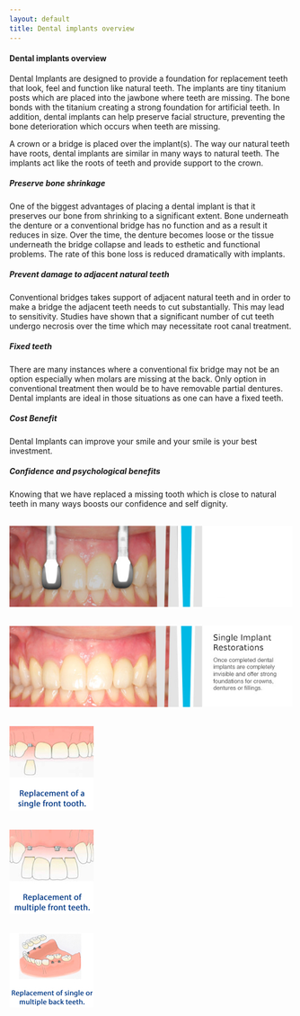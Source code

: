 ```yaml
---
layout: default
title: Dental implants overview
---
```


<h4>Dental implants overview</h4>
<p></p>

<p>Dental Implants are designed to provide a foundation for replacement teeth that look, feel and function like natural teeth. The implants are tiny titanium posts which are placed into the jawbone where teeth are missing. The bone bonds with the titanium creating a strong foundation for artificial teeth. In addition, dental implants can help preserve facial structure, preventing the bone deterioration which occurs when teeth are missing.
</p>

<p>A crown or a bridge is placed over the implant(s). The way our natural teeth have roots, dental implants are similar in many ways to natural teeth. The implants act like the roots of teeth and provide support to the crown.
</p>


<h5>Preserve bone shrinkage</h5>
<p>One of the biggest advantages of placing a dental implant is that it preserves our bone from shrinking to a significant extent. Bone underneath the denture or a conventional bridge has no function and as a result it reduces in size. Over the time, the denture becomes loose or the tissue underneath the bridge collapse and leads to esthetic and functional problems. The rate of this bone loss is reduced dramatically with implants.
</p>

<h5>Prevent damage to adjacent natural teeth</h5>
<p>Conventional bridges takes support of adjacent natural teeth and in order to make a bridge the adjacent teeth needs to cut substantially. This may lead to sensitivity. Studies have shown that a significant number of cut teeth undergo necrosis over the time which may necessitate root canal treatment.
</p>

<h5>Fixed teeth</h5>
<p>There are many instances where a conventional fix bridge may not be an option especially when molars are missing at the back. Only option in conventional treatment then would be to have removable partial dentures.  Dental implants are ideal in those situations as one can have a fixed teeth.
</p>

<h5>Cost Benefit</h5>
<p>Dental Implants can improve your smile and your smile is your best investment.
</p>

<h5>Confidence and psychological benefits</h5>
<p>Knowing that we have replaced a missing tooth which is close to natural teeth in many ways boosts our confidence and self dignity.
</p>


<p>
<br />
<img alt="Dental implants before crown placement" src="/images/Dental-implants-1of2.jpg" />
</p>


<p>
<br />
<img alt="Completed dental implants" src="/images/Dental-implants-2of2.jpg" />
</p>


<p>
<br />
<img alt="Replacement of a single front tooth" src="/images/Replacement_of_a_single_front_tooth.jpg" />
</p>



<p>
<br />
<img alt="Replacement of multiple front teeth" src="/images/Replacement_of_multiple_front_teeth.jpg" />
</p>



<p>
<br />
<img alt="Replacement of single or multiple back teeth" src="/images/Replacement_of_single_or_multiple_back_teeth.jpg" />
</p>
